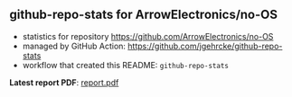 ## github-repo-stats for ArrowElectronics/no-OS

- statistics for repository https://github.com/ArrowElectronics/no-OS
- managed by GitHub Action: https://github.com/jgehrcke/github-repo-stats
- workflow that created this README: `github-repo-stats`

**Latest report PDF**: [report.pdf](https://github.com/d-samal/org_activity/raw/github-repo-stats/ArrowElectronics/no-OS/latest-report/report.pdf)

